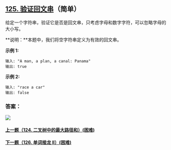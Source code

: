 ## [125. 验证回文串](https://leetcode-cn.com/problems/valid-palindrome/)（简单）

给定一个字符串，验证它是否是回文串，只考虑字母和数字字符，可以忽略字母的大小写。

**说明：**本题中，我们将空字符串定义为有效的回文串。

**示例 1:**

```
输入: "A man, a plan, a canal: Panama"
输出: true
```

**示例 2:**

```
输入: "race a car"
输出: false
```



### 答案：



![](https://img-blog.csdnimg.cn/20200807155236311.png)

#### [上一题（124. 二叉树中的最大路径和）(困难)](https://github.com/sdwwld/leetCode/blob/master/src/main/java/com/wld/java/leetcode/leetCode0124.md)

#### [下一题（126. 单词接龙 II）(困难)](https://github.com/sdwwld/leetCode/blob/master/src/main/java/com/wld/java/leetcode/leetCode0126.md)